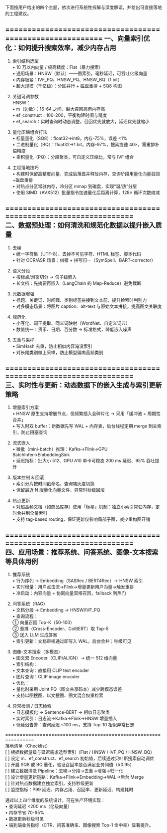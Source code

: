 下面按用户给出的四个主题，依次进行系统性拆解与深度解读，并给出可直接落地的工程建议。  

=========================================================
一、向量索引优化：如何提升搜索效率，减少内存占用  
----------------------------------------------------------------  
1. 索引结构选型  
   • 10 万以内向量 / 极高精度：Flat（暴力搜索）  
   • 通用场景：HNSW（默认）——图索引，毫秒延迟，可吞吐亿级向量  
   • 内存极紧：IVF_PQ、HNSW_PQ、HNSW_BQ（1 bit）  
   • 超大规模（千亿级）：分区并行 + 磁盘重排 + SQ8 构图  

2. 关键可调参数  
   HNSW：  
   • m（边数）：16-64 之间，越大召回高但内存高  
   • ef_construct：100-200，平衡构建时间与精度  
   • ef_search：实时查询时动态调整，召回优先就放大，延迟优先就缩小  

3. 量化压缩组合打法  
   • 标量量化（SQ8）：float32→int8，内存-75%，误差 <1%  
   • 二进制量化（BQ）：float32→1 bit，内存-97%，搜索提速 40×，需重排补偿精度  
   • 乘积量化（PQ）：分段聚类，可自定义压缩比，常与 IVF 组合  

4. 工程落地技巧  
   • 构建时保留高精度向量，完成后落盘并释放内存，查询阶段用量化向量召回+磁盘重排  
   • 对热点分区常驻内存，冷分区 mmap 到磁盘，实现“温/热”分层  
   • 使用 SIMD（AVX512）批量指令加速量化后距离计算，128× 循环次数缩减  

================================================================  
二、数据预处理：如何清洗和规范化数据以提升嵌入质量  
----------------------------------------------------------------  
1. 去噪  
   • 统一字符集（UTF-8）、去掉不可见字符、HTML 标签、脚本代码  
   • 针对 OCR/ASR 场景：纠错 + 拼写归一（SymSpell、BART-corrector）  

2. 语义分段  
   • 按标点/滑窗切分 → 句子级嵌入  
   • 长文档：先摘要再嵌入（LangChain 的 Map-Reduce）避免截断  

3. 元数据增强  
   • 标题、关键词、时间戳、类别标签拼接到文本前，提升检索时判别力  
   • 对多模态场景：将图片 caption、alt-text 与原始文本拼接，提高图文关联度  

4. 规范化  
   • 小写化、词干提取、同义词映射（WordNet、自定义词典）  
   • 数值统一：货币、日期、百分数 → 标准格式，降低嵌入噪声  

5. 去重与采样  
   • SimHash 去重，防止相似内容淹没索引  
   • 对长尾类别做上采样，防止模型偏向高频类别  

================================================================  
三、实时性与更新：动态数据下的嵌入生成与索引更新策略  
----------------------------------------------------------------  
1. 增量索引方案  
   • HNSW 原生支持增删节点，但频繁插入会碎片化 → 采用「缓冲池 + 周期性合并」  
   • 写入时双 buffer：新数据先写 WAL + 内存表，后台线程定期 merge 到主索引，防止阻塞查询  

2. 流式嵌入  
   • 微批（mini-batch）推理：Kafka→Flink→GPU BatchInfer→EmbeddingSink  
   • 延迟指标：批大小 512、GPU A10 单卡可稳态 200 ms 延迟、95% 吞吐提升  

3. 版本控制 & 回滚  
   • 索引分片按时间戳命名，查询端灰度切换  
   • 保留最近 N 版量化向量文件，异常时秒级回滚  

4. 热点更新  
   • 对超高频文档（如商品库存）使用「标星」机制：独立小索引常驻内存，定时合并到全量索引  
   • 支持 tag-based routing，保证更新仅影响局部子图，减少重构图开销  

================================================================  
四、应用场景：推荐系统、问答系统、图像-文本搜索等具体用例  
----------------------------------------------------------------  
1. 推荐系统  
   • 行为序列 → Embedding（SASRec / BERT4Rec）→ HNSW 索引  
   • 实时增量：用户点击流→Flink→增量更新用户向量→触发重排  
   • 冷启动：内容向量 + 协同向量双塔召回，fallback 到热门  

2. 问答系统（RAG）  
   • 文档分段 → Embedding → HNSW/IVF_PQ  
   • 查询流程：  
     ① 向量召回 Top-K（50-100）  
     ② 重排（Cross-Encoder、ColBERT）取 Top-5  
     ③ 送入 LLM 生成答案  
   • 索引更新：文档审核通过即写入 WAL，后台合并；秒级可见  

3. 图像-文本搜索（多模态）  
   • 图文双 Encoder（CLIP/ALIGN）→ 统一 512 维向量  
   • 索引结构：  
     • 文本查询：直接用 CLIP text encoder  
     • 图片查询：CLIP image encoder  
   • 优化：  
     • 量化时采用 Joint PQ（图文共享码本）减少跨模态误差  
     • 支持以图搜图、以文搜图、图文混合权重检索  

4. 异常检测 / 日志检索  
   • 日志模板化 → Sentence-BERT → 相似日志聚类  
   • 实时索引：日志流→Kafka→Flink→HNSW 增量插入  
   • 低延迟告警：查询延迟 <100 ms，支持 Top-10 相似异常日志  

================================================================  
落地清单（Checklist）  
[ ] 根据数据量级与延迟需求选型索引（Flat / HNSW / IVF_PQ / HNSW_BQ）  
[ ] 设定 m、ef_construct、ef_search 初始值，后续通过贝叶斯搜索自动调优  
[ ] 开启 SQ8 或 BQ 量化，验证召回率是否满足业务阈值（≥0.95）  
[ ] 建立数据清洗 Pipeline：去噪→分段→去重→增强→归一化  
[ ] 设计增量更新链路：Kafka→Flink→Embedding→WAL→后台 Merge  
[ ] 针对热点数据建立独立索引，支持秒级更新  
[ ] 监控指标：P99 延迟、内存占用、召回率、更新延迟、构建耗时  

通过以上四个维度的系统设计，可在生产环境实现：  
• 查询延迟 <200 ms（亿级向量）  
• 内存节省 70-95%  
• 数据更新秒级可见  
• 端到端业务指标（CTR、问答准确率、图像搜索 Top-1 命中率）显著提升。